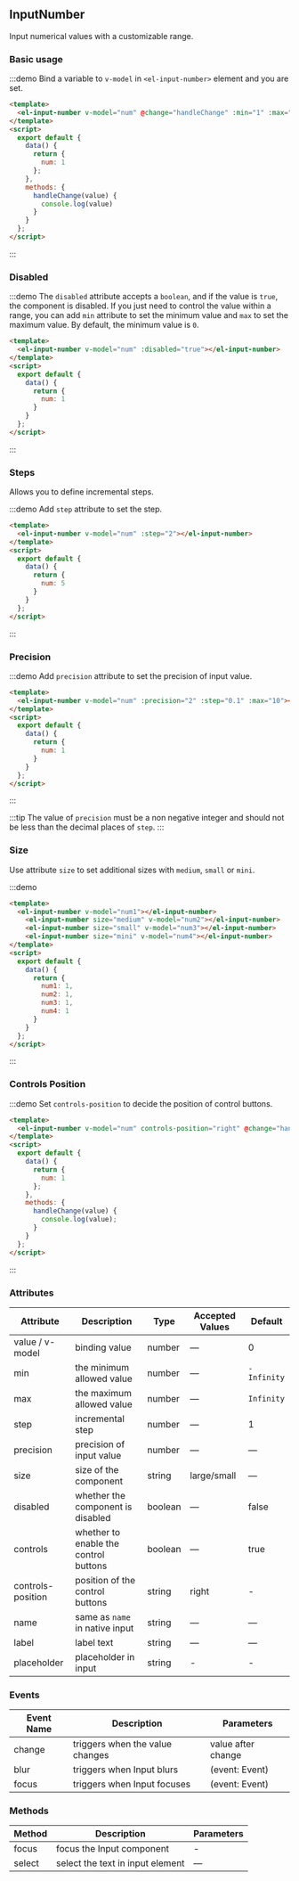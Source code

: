 ## InputNumber

Input numerical values with a customizable range.

### Basic usage

:::demo Bind a variable to `v-model` in `<el-input-number>` element and you are set.

```html
<template>
  <el-input-number v-model="num" @change="handleChange" :min="1" :max="10"></el-input-number>
</template>
<script>
  export default {
    data() {
      return {
        num: 1
      };
    },
    methods: {
      handleChange(value) {
        console.log(value)
      }
    }
  };
</script>
```
:::

### Disabled

:::demo The `disabled` attribute accepts a `boolean`, and if the value is `true`, the component is disabled. If you just need to control the value within a range, you can add `min` attribute to set the minimum value and `max` to set the maximum value. By default, the minimum value is `0`.

```html
<template>
  <el-input-number v-model="num" :disabled="true"></el-input-number>
</template>
<script>
  export default {
    data() {
      return {
        num: 1
      }
    }
  };
</script>
```
:::

### Steps

Allows you to define incremental steps.

:::demo Add `step` attribute to set the step.

```html
<template>
  <el-input-number v-model="num" :step="2"></el-input-number>
</template>
<script>
  export default {
    data() {
      return {
        num: 5
      }
    }
  };
</script>
```
:::

### Precision

:::demo Add `precision` attribute to set the precision of input value.

```html
<template>
  <el-input-number v-model="num" :precision="2" :step="0.1" :max="10"></el-input-number>
</template>
<script>
  export default {
    data() {
      return {
        num: 1
      }
    }
  };
</script>
```

:::

:::tip
The value of `precision` must be a non negative integer and should not be less than the decimal places of `step`.
:::

### Size

Use attribute `size` to set additional sizes with `medium`, `small` or `mini`.

:::demo

```html
<template>
  <el-input-number v-model="num1"></el-input-number>
    <el-input-number size="medium" v-model="num2"></el-input-number>
    <el-input-number size="small" v-model="num3"></el-input-number>
    <el-input-number size="mini" v-model="num4"></el-input-number>
</template>
<script>
  export default {
    data() {
      return {
        num1: 1,
        num2: 1,
        num3: 1,
        num4: 1
      }
    }
  };
</script>
```
:::

### Controls Position

:::demo Set `controls-position` to decide the position of control buttons.
```html
<template>
  <el-input-number v-model="num" controls-position="right" @change="handleChange" :min="1" :max="10"></el-input-number>
</template>
<script>
  export default {
    data() {
      return {
        num: 1
      };
    },
    methods: {
      handleChange(value) {
        console.log(value);
      }
    }
  };
</script>
```
:::

### Attributes

| Attribute      | Description          | Type      | Accepted Values       | Default  |
|----| ----| ---| ----| -----|
|value / v-model | binding value| number | — | 0 |
|min | the minimum allowed value | number | — | `-Infinity` |
|max | the maximum allowed value | number | — | `Infinity` |
|step | incremental step | number | — | 1 |
|precision | precision of input value | number | — | — |
|size | size of the component | string | large/small| — |
|disabled| whether the component is disabled | boolean | — | false |
|controls| whether to enable the control buttons | boolean | — | true |
|controls-position | position of the control buttons | string | right | - |
|name | same as `name` in native input | string | — | — |
|label | label text | string | — | — |
|placeholder | placeholder in input | string | - | - |

### Events

| Event Name | Description | Parameters |
|----| ---- | -----|
|change | triggers when the value changes | value after change |
| blur | triggers when Input blurs | (event: Event) |
| focus | triggers when Input focuses | (event: Event) |

### Methods
| Method | Description | Parameters |
|------|--------|-------|
| focus | focus the Input component | - |
| select | select the text in input element | — |

